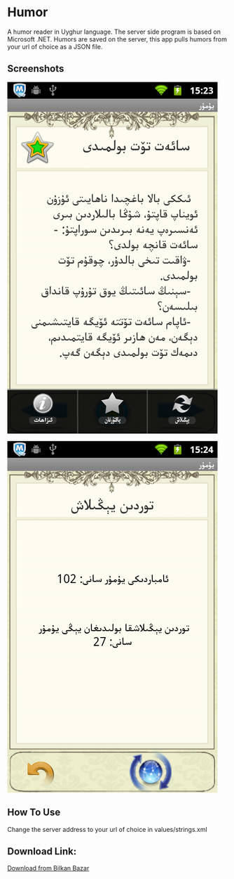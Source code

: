 Humor
======

A humor reader in Uyghur language. The server side program is based on Microsoft .NET. Humors are saved on the server, this app pulls humors from your url of choice as a JSON file.

Screenshots
---------
![screenshot](screenshots/001.png)

![screenshot](screenshots/002.png)

How To Use
---------
Change the server address to your url of choice in values/strings.xml

Download Link:
----------
[Download from Bilkan Bazar](http://bazar.bilkan.net/App.aspx?id=174)
